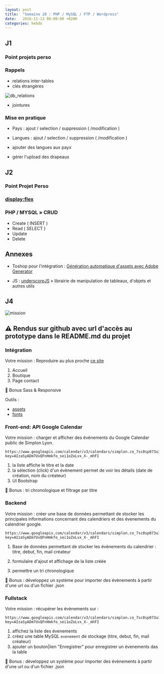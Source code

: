 ```yaml
---
layout: post
title:  "Semaine 20 : PHP / MySQL / FTP / Wordpress"
date:   2016-11-13 08:00:00 +0200
categories: hebdo 
---
```


## J1

### Point projets perso

### Rappels
- relations inter-tables
- clés étrangères

![db_relations](../../../../img/db_relation.jpg)

- jointures

### Mise en pratique

- Pays : ajout / selection / suppression ( /modification )
- Langues : ajout / selection / suppression ( /modification )

- ajouter des langues aux payx
- gérer l'upload des drapeaux


## J2

### Point Projet Perso

### [display:flex](https://ptitim.github.io/Flex/) 

### PHP / MYSQL » CRUD

- Create ( INSERT )
- Read ( SELECT )
- Update
- Delete

## Annexes

- Toshop pour l'intégration : [Génération automatique d'assets avec Adobe Generator](https://helpx.adobe.com/photoshop/using/generate-assets-layers.html)

- JS : [underscoreJS](http://underscorejs.org) » librairie de manipulation de tableaux, d'objets et autres utils 

## J4

![mission](http://s3.amazonaws.com/rapgenius/01-004-Mission_Impossible-TV-fuse-logo.png)

## :warning: Rendus sur github avec url d'accès au prototype dans le README.md du projet

### Intégration

Votre mission : Reproduire au plus proche [ce site](http://fr.wix.com/website-template/view/html/1610?originUrl=http%3A%2F%2Ffr.wix.com%2Fwebsite%2Ftemplates%2Fhtml%2Fonline-store%2F1&bookName=&galleryDocIndex=6&category=online-store&viewMode=desktop)

1. Accueil
2. Boutique
3. Page contact

:cherries: Bonus Sass & Responsive

Outils :
- [assets](../../../../files/juice.zip)
- [fonts](https://fonts.google.com)

### Front-end: API Google Calendar

Votre mission : charger et afficher des événements du Google Calendar public de Simplon Lyon.

```
https://www.googleapis.com/calendar/v3/calendars/simplon.co_7sc0sp073u3svukpopmhob9fmg%40group.calendar.google.com/events?key=AIzaSyADm7UvQFnHmkfo_sei1oZoLvx_X-_mhFI
```

1. la liste affiche le titre et la date 
2. la sélection (click) d'un évènement permet de voir les détails (date de création, nom du créateur)
3. UI Bootstrap

:cherries: Bonus : tri chronologique et filtrage par titre

### Backend

Votre mission : créer une base de données permettant de stocker les principales informations concernant des calendriers et des évenements du calendrier google.

```
https://www.googleapis.com/calendar/v3/calendars/simplon.co_7sc0sp073u3svukpopmhob9fmg%40group.calendar.google.com/events?key=AIzaSyADm7UvQFnHmkfo_sei1oZoLvx_X-_mhFI
```

1. Base de données permettant de stocker les évènements du calendrier : titre, debut, fin, mail créateur 

2. formulaire d'ajout et affichage de la liste créée

3. permettre un tri chronologique

:cherries: Bonus : développez un système pour importer des évènements à partir d'une url ou d'un fichier .json
 
  
### Fullstack

Votre mission : récupérer les évènements sur :  
  
```
https://www.googleapis.com/calendar/v3/calendars/simplon.co_7sc0sp073u3svukpopmhob9fmg%40group.calendar.google.com/events?key=AIzaSyADm7UvQFnHmkfo_sei1oZoLvx_X-_mhFI
```
1. affichez la liste des évenements
2. créez une table MySQL `evenement` de stockage (titre, debut, fin, mail créateur)
3. ajouter un bouton|lien "Enregistrer" pour enregistrer un évenements das la table

:cherries: Bonus : développez un système pour importer des évènements à partir d'une url ou d'un fichier .json

 